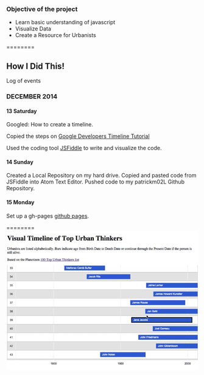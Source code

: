 ### Objective of the project

* Learn basic understanding of javascript
* Visualize Data
* Create a Resource for Urbanists

========

## How I Did This!
Log of events

### DECEMBER 2014
#### 13 Saturday

Googled: How to create a timeline. 

Copied the steps on [Google Developers Timeline Tutorial](https://developers.google.com/chart/interactive/docs/gallery/timeline)

Used the coding tool [JSFiddle](http://jsfiddle.net/patrickm02L/bv8w7mva/24/) to write and visualize the code.

#### 14 Sunday

Created a Local Repository on my hard drive. Copied and pasted code from JSFiddle into Atom Text Editor. Pushed code to my patrickm02L Github Repository. 

#### 15 Monday

Set up a gh-pages [github pages](https://pages.github.com/).

========
![Preview](https://github.com/patrickm02L/urban-thinkers-timeline/blob/gh-pages/urban-thinkers-timeline.gif)




